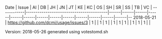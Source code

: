 Date        |  Issue                                   |  AI  |  DB  |  JH  |  JN  |  JT  |  KE  |  KC  |  OS  |  SH  |  SR  |  SS  |  TB  |  VC  |
------------|------------------------------------------|------|------|------|------|------|------|------|------|------|------|------|------|------|--
2018-05-21  |  https://github.com/dcmi/usage/issues/3  |  1   |      |  1   |  1   |      |  1   |  1   |  1   |      |  1   |  1   |  1   |      |

Version: 2018-05-26 generated using votestomd.sh
